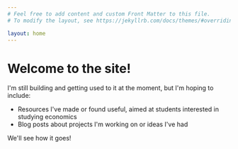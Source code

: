 ```yaml
---
# Feel free to add content and custom Front Matter to this file.
# To modify the layout, see https://jekyllrb.com/docs/themes/#overriding-theme-defaults

layout: home
---
```


# Welcome to the site!

 I'm still building and getting used to it at the moment, but I'm hoping to include:

- Resources I've made or found useful, aimed at students interested in studying economics 
- Blog posts about projects I'm working on or ideas I've had

We'll see how it goes!